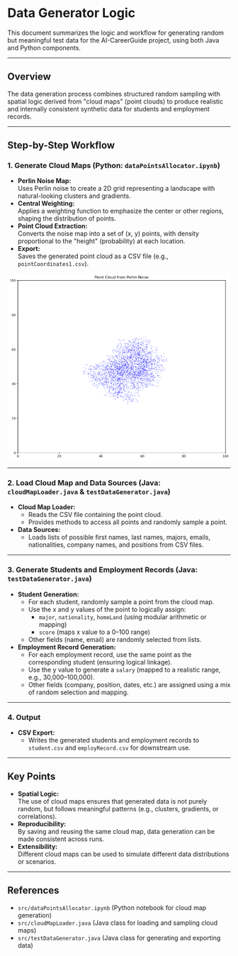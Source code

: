 
# Data Generator Logic

This document summarizes the logic and workflow for generating random but meaningful test data for the AI-CareerGuide project, using both Java and Python components.

---

## Overview

The data generation process combines structured random sampling with spatial logic derived from "cloud maps" (point clouds) to produce realistic and internally consistent synthetic data for students and employment records.

---

## Step-by-Step Workflow

### 1. **Generate Cloud Maps (Python: `dataPointsAllocator.ipynb`)**

- **Perlin Noise Map:**  
  Uses Perlin noise to create a 2D grid representing a landscape with natural-looking clusters and gradients.
- **Central Weighting:**  
  Applies a weighting function to emphasize the center or other regions, shaping the distribution of points.
- **Point Cloud Extraction:**  
  Converts the noise map into a set of (x, y) points, with density proportional to the "height" (probability) at each location.
- **Export:**  
  Saves the generated point cloud as a CSV file (e.g., `pointCoordinates1.csv`).

![cloudMap](cloudMapEG.png)

---

### 2. **Load Cloud Map and Data Sources (Java: `cloudMapLoader.java` & `testDataGenerator.java`)**

- **Cloud Map Loader:**  
  - Reads the CSV file containing the point cloud.
  - Provides methods to access all points and randomly sample a point.
- **Data Sources:**  
  - Loads lists of possible first names, last names, majors, emails, nationalities, company names, and positions from CSV files.

---

### 3. **Generate Students and Employment Records (Java: `testDataGenerator.java`)**

- **Student Generation:**  
  - For each student, randomly sample a point from the cloud map.
  - Use the x and y values of the point to logically assign:
    - `major`, `nationality`, `homeLand` (using modular arithmetic or mapping)
    - `score` (maps x value to a 0–100 range)
  - Other fields (name, email) are randomly selected from lists.
- **Employment Record Generation:**  
  - For each employment record, use the same point as the corresponding student (ensuring logical linkage).
  - Use the y value to generate a `salary` (mapped to a realistic range, e.g., 30,000–100,000).
  - Other fields (company, position, dates, etc.) are assigned using a mix of random selection and mapping.

---

### 4. **Output**

- **CSV Export:**  
  - Writes the generated students and employment records to `student.csv` and `employRecord.csv` for downstream use.

---

## Key Points

- **Spatial Logic:**  
  The use of cloud maps ensures that generated data is not purely random, but follows meaningful patterns (e.g., clusters, gradients, or correlations).
- **Reproducibility:**  
  By saving and reusing the same cloud map, data generation can be made consistent across runs.
- **Extensibility:**  
  Different cloud maps can be used to simulate different data distributions or scenarios.

---

## References

- `src/dataPointsAllocator.ipynb` (Python notebook for cloud map generation)
- `src/cloudMapLoader.java` (Java class for loading and sampling cloud maps)
- `src/testDataGenerator.java` (Java class for generating and exporting data)